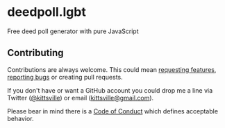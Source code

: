 # deedpoll.lgbt
Free deed poll generator with pure JavaScript

## Contributing

Contributions are always welcome. This could mean [requesting features](https://github.com/kittsville/deedpoll.lgbt/issues), [reporting bugs](https://github.com/kittsville/deedpoll.lgbt/issues) or creating pull requests.

If you don't have or want a GitHub account you could drop me a line via Twitter ([@kittsville](https://twitter.com/kittsville)) or email (kittsville@gmail.com).

Please bear in mind there is a [Code of Conduct](CODE_OF_CONDUCT.md) which defines acceptable behavior.
